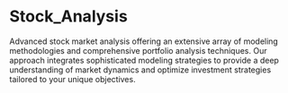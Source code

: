# Stock_Analysis
Advanced stock market analysis offering an extensive array of modeling methodologies and comprehensive portfolio analysis techniques. Our approach integrates sophisticated modeling strategies to provide a deep understanding of market dynamics and optimize investment strategies tailored to your unique objectives.
